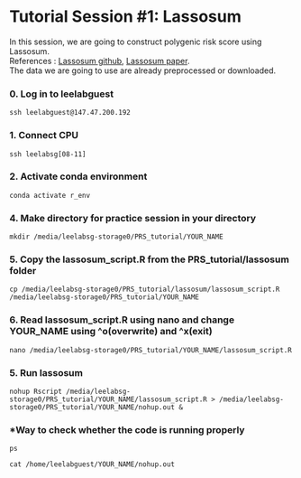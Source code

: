 # Tutorial Session #1: Lassosum

In this session, we are going to construct polygenic risk score using Lassosum. \
References : [Lassosum github](https://github.com/tshmak/lassosum), [Lassosum paper](https://onlinelibrary.wiley.com/doi/abs/10.1002/gepi.22050). \
The data we are going to use are already preprocessed or downloaded.

### 0. Log in to leelabguest
``` 
ssh leelabguest@147.47.200.192
```

### 1. Connect CPU
``` 
ssh leelabsg[08-11]
``` 

### 2. Activate conda environment
``` 
conda activate r_env
``` 

### 4. Make directory for practice session in your directory
``` 
mkdir /media/leelabsg-storage0/PRS_tutorial/YOUR_NAME
``` 

### 5. Copy the lassosum_script.R from the PRS_tutorial/lassosum folder
``` 
cp /media/leelabsg-storage0/PRS_tutorial/lassosum/lassosum_script.R /media/leelabsg-storage0/PRS_tutorial/YOUR_NAME
``` 

### 6. Read lassosum_script.R using nano and change YOUR_NAME using ^o(overwrite) and ^x(exit)
```
nano /media/leelabsg-storage0/PRS_tutorial/YOUR_NAME/lassosum_script.R
```

### 5. Run lassosum
```
nohup Rscript /media/leelabsg-storage0/PRS_tutorial/YOUR_NAME/lassosum_script.R > /media/leelabsg-storage0/PRS_tutorial/YOUR_NAME/nohup.out & 
```

### *Way to check whether the code is running properly 
```
ps
```
```
cat /home/leelabguest/YOUR_NAME/nohup.out 
```
